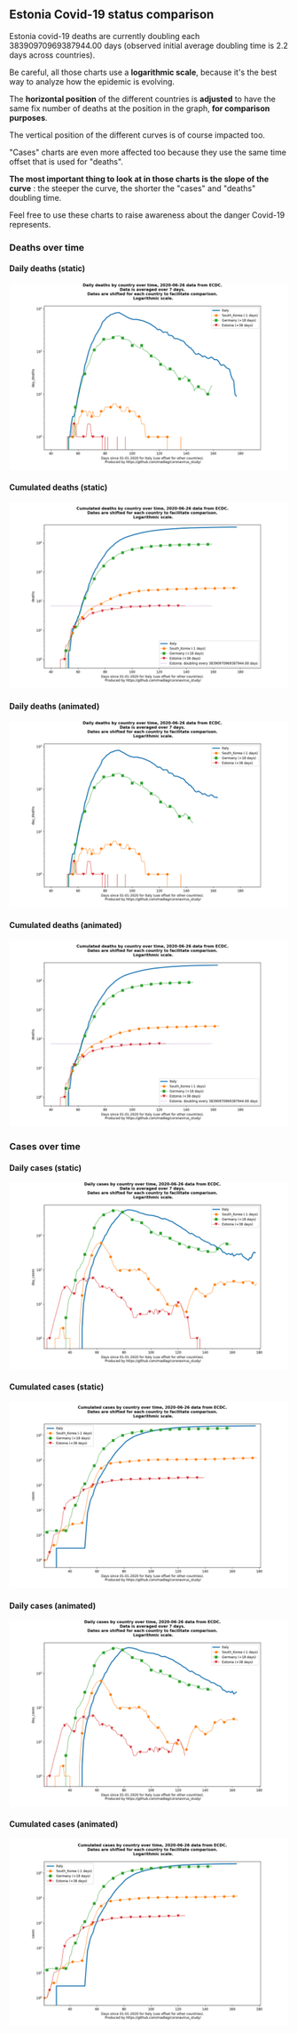 ## Estonia Covid-19 status comparison 

Estonia covid-19 deaths are currently doubling each 38390970969387944.00 days (observed initial average doubling time is 2.2 days across countries).



Be careful, all those charts use a **logarithmic scale**, because it's the best way to analyze how the epidemic is evolving.
 
The **horizontal position** of the different countries is **adjusted** to have the same fix number of deaths at the position in the graph, **for comparison purposes**.

The vertical position of the different curves is of course impacted too.

"Cases" charts are even more affected too because they use the same time offset that is used for "deaths".

**The most important thing to look at in those charts is the slope of the curve** : the steeper the curve, the shorter the "cases" and "deaths" doubling time.

Feel free to use these charts to raise awareness about the danger Covid-19 represents. 


 
### Deaths over time
 
#### Daily deaths (static)
![Estonia covid-19 daily deaths static chart](https://raw.githubusercontent.com/madlag/coronavirus_study/master/notebooks/graphs/2020-06-26/countries/Estonia/2020-06-26_Estonia_day_deaths.png "Estonia covid-19 day_deaths static chart")   
 
#### Cumulated deaths (static)
![Estonia covid-19 cumulated deaths static chart](https://raw.githubusercontent.com/madlag/coronavirus_study/master/notebooks/graphs/2020-06-26/countries/Estonia/2020-06-26_Estonia_deaths.png "Estonia covid-19 deaths static chart")   
 
#### Daily deaths (animated)
![Estonia covid-19 daily deaths animated chart](https://raw.githubusercontent.com/madlag/coronavirus_study/master/notebooks/graphs/2020-06-26/countries/Estonia/2020-06-26_Estonia_day_deaths.gif "Estonia covid-19 day_deaths animated chart")   
 
#### Cumulated deaths (animated)
![Estonia covid-19 cumulated deaths animated chart](https://raw.githubusercontent.com/madlag/coronavirus_study/master/notebooks/graphs/2020-06-26/countries/Estonia/2020-06-26_Estonia_deaths.gif "Estonia covid-19 deaths animated chart")   

 
### Cases over time
 
#### Daily cases (static)
![Estonia covid-19 daily cases static chart](https://raw.githubusercontent.com/madlag/coronavirus_study/master/notebooks/graphs/2020-06-26/countries/Estonia/2020-06-26_Estonia_day_cases.png "Estonia covid-19 day_cases static chart")   
 
#### Cumulated cases (static)
![Estonia covid-19 cumulated cases static chart](https://raw.githubusercontent.com/madlag/coronavirus_study/master/notebooks/graphs/2020-06-26/countries/Estonia/2020-06-26_Estonia_cases.png "Estonia covid-19 cases static chart")   
 
#### Daily cases (animated)
![Estonia covid-19 daily cases animated chart](https://raw.githubusercontent.com/madlag/coronavirus_study/master/notebooks/graphs/2020-06-26/countries/Estonia/2020-06-26_Estonia_day_cases.gif "Estonia covid-19 day_cases animated chart")   
 
#### Cumulated cases (animated)
![Estonia covid-19 cumulated cases animated chart](https://raw.githubusercontent.com/madlag/coronavirus_study/master/notebooks/graphs/2020-06-26/countries/Estonia/2020-06-26_Estonia_cases.gif "Estonia covid-19 cases animated chart")   

